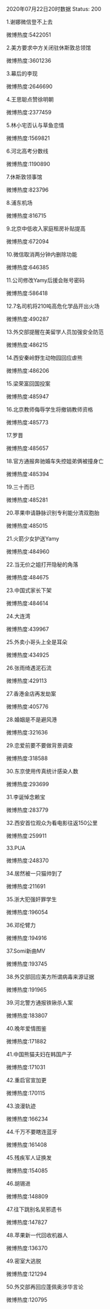 2020年07月22日20时数据
Status: 200

1.谢娜微信登不上去

微博热度:5422051

2.美方要求中方关闭驻休斯敦总领馆

微博热度:3601236

3.幕后的李现

微博热度:2646690

4.王思聪点赞徐明朝

微博热度:2377459

5.林小宅否认与草鱼恋情

微博热度:1569821

6.河北高考分数线

微博热度:1190890

7.休斯敦领事馆

微博热度:823796

8.浦东机场

微博热度:816715

9.北京中低收入家庭租房补贴提高

微博热度:672094

10.微信取消两分钟内删除功能

微博热度:646385

11.公司修改Yamy后援会账号密码

微博热度:586418

12.7名司机将210吨高危化学品开出火场

微博热度:490287

13.外交部提醒在美留学人员加强安全防范

微博热度:486215

14.西安秦岭野生动物园回应虐熊

微博热度:486206

15.梁荣富回国投案

微博热度:485947

16.北京教师侮辱学生将撤销教师资格

微博热度:485773

17.罗晋

微博热度:485657

18.官方通报奔驰婚车失控姐弟俩被撞身亡

微博热度:485394

19.三十而已

微博热度:485281

20.苹果申请静脉识别专利能分清双胞胎

微博热度:485015

21.火箭少女护送Yamy

微博热度:484960

22.当无价之姐打开隐秘的角落

微博热度:484675

23.中国式家长下架

微博热度:484614

24.大连湾

微博热度:439967

25.外卖小哥头上全是耳朵

微博热度:434925

26.张雨绮遇泥石流

微博热度:429113

27.香港金店再发劫案

微博热度:405776

28.婚姻是不是避风港

微博热度:321636

29.恋爱前要不要做背景调查

微博热度:318588

30.东京使用传真统计感染人数

微博热度:293699

31.李诞悼念赖宝

微博热度:283779

32.西安首位观众为看电影往返150公里

微博热度:259911

33.PUA

微博热度:248370

34.居然被一只猫帅到了

微博热度:211691

35.浙大犯强奸罪学生

微博热度:196054

36.邓伦臂力

微博热度:194916

37.Somi新曲MV

微博热度:193745

38.外交部回应美方所谓病毒来源证据

微博热度:191965

39.河北警方通报铁锹杀人案

微博热度:183807

40.晚年爱情图鉴

微博热度:171882

41.中国熊猫夫妇在韩国产子

微博热度:171031

42.重启官宣加更

微博热度:170115

43.浪漫轨迹

微博热度:166234

44.千万不要瞎连蓝牙

微博热度:161408

45.残疾军人证换发

微博热度:154085

46.胡锡进

微博热度:148809

47.往下跳别名吴邪遗书

微博热度:147827

48.苹果新一代回收机器人

微博热度:136370

49.密室大逃脱

微博热度:121294

50.外交部再回应蓬佩奥涉华言论

微博热度:120795

